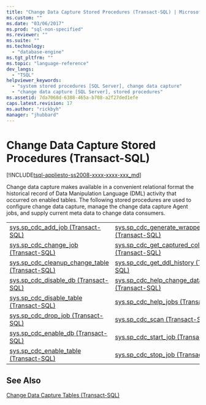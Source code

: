 ```yaml
---
title: "Change Data Capture Stored Procedures (Transact-SQL) | Microsoft Docs"
ms.custom: ""
ms.date: "03/06/2017"
ms.prod: "sql-non-specified"
ms.reviewer: ""
ms.suite: ""
ms.technology: 
  - "database-engine"
ms.tgt_pltfrm: ""
ms.topic: "language-reference"
dev_langs: 
  - "TSQL"
helpviewer_keywords: 
  - "system stored procedures [SQL Server], change data capture"
  - "change data capture [SQL Server], stored procedures"
ms.assetid: 7da7068d-6388-465a-b708-a2f27ded1efe
caps.latest.revision: 17
ms.author: "rickbyh"
manager: "jhubbard"
---
```

# Change Data Capture Stored Procedures (Transact-SQL)
[!INCLUDE[tsql-appliesto-ss2008-xxxx-xxxx-xxx_md](../../../database-engine/configure/windows/includes/tsql-appliesto-ss2008-xxxx-xxxx-xxx-md.md)]

  Change data capture makes available in a convenient relational format the historical record of Data Manipulation Language (DML) activity that occurred on enabled tables. The following stored procedures are used to configure change data capture, manage the change data capture Agent jobs, and supply current meta data to change data consumers.  
  
|||  
|-|-|  
|[sys.sp_cdc_add_job &#40;Transact-SQL&#41;](../../../relational-databases/reference/system-stored-procedures/sys.sp-cdc-add-job-transact-sql.md)|[sys.sp_cdc_generate_wrapper_function &#40;Transact-SQL&#41;](../../../relational-databases/reference/system-stored-procedures/sys.sp-cdc-generate-wrapper-function-transact-sql.md)|  
|[sys.sp_cdc_change_job &#40;Transact-SQL&#41;](../../../relational-databases/reference/system-stored-procedures/sys.sp-cdc-change-job-transact-sql.md)|[sys.sp_cdc_get_captured_columns &#40;Transact-SQL&#41;](../../../relational-databases/reference/system-stored-procedures/sys.sp-cdc-get-captured-columns-transact-sql.md)|  
|[sys.sp_cdc_cleanup_change_table &#40;Transact-SQL&#41;](../../../relational-databases/reference/system-stored-procedures/sys.sp-cdc-cleanup-change-table-transact-sql.md)|[sys.sp_cdc_get_ddl_history &#40;Transact-SQL&#41;](../../../relational-databases/reference/system-stored-procedures/sys.sp-cdc-get-ddl-history-transact-sql.md)|  
|[sys.sp_cdc_disable_db &#40;Transact-SQL&#41;](../../../relational-databases/reference/system-stored-procedures/sys.sp-cdc-disable-db-transact-sql.md)|[sys.sp_cdc_help_change_data_capture &#40;Transact-SQL&#41;](../../../relational-databases/reference/system-stored-procedures/sys.sp-cdc-help-change-data-capture-transact-sql.md)|  
|[sys.sp_cdc_disable_table &#40;Transact-SQL&#41;](../../../relational-databases/reference/system-stored-procedures/sys.sp-cdc-disable-table-transact-sql.md)|[sys.sp_cdc_help_jobs &#40;Transact-SQL&#41;](../../../relational-databases/reference/system-stored-procedures/sys.sp-cdc-help-jobs-transact-sql.md)|  
|[sys.sp_cdc_drop_job &#40;Transact-SQL&#41;](../../../relational-databases/reference/system-stored-procedures/sys.sp-cdc-drop-job-transact-sql.md)|[sys.sp_cdc_scan &#40;Transact-SQL&#41;](../../../relational-databases/reference/system-stored-procedures/sys.sp-cdc-scan-transact-sql.md)|  
|[sys.sp_cdc_enable_db &#40;Transact-SQL&#41;](../../../relational-databases/reference/system-stored-procedures/sys.sp-cdc-enable-db-transact-sql.md)|[sys.sp_cdc_start_job &#40;Transact-SQL&#41;](../../../relational-databases/reference/system-stored-procedures/sys.sp-cdc-start-job-transact-sql.md)|  
|[sys.sp_cdc_enable_table &#40;Transact-SQL&#41;](../../../relational-databases/reference/system-stored-procedures/sys.sp-cdc-enable-table-transact-sql.md)|[sys.sp_cdc_stop_job &#40;Transact-SQL&#41;](../../../relational-databases/reference/system-stored-procedures/sys.sp-cdc-stop-job-transact-sql.md)|  
  
## See Also  
 [Change Data Capture Tables &#40;Transact-SQL&#41;](../../../relational-databases/reference/system-tables/change-data-capture-tables-transact-sql.md)  
  
  
